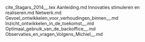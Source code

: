 cite_Stagars_2014__.tex
Aanleiding.md
Innovaties stimuleren en realiseren.md
Netwerk.md
Gevoel_ontwikkelen_voor_verhoudingen_binnen__.md
Inzicht_ontwikkelen_in_de_toekomst__.md
Optimaal_gebruik_van_de_backoffice__.md
Observaties_en_vragen_Volgens_Michiel__.md
